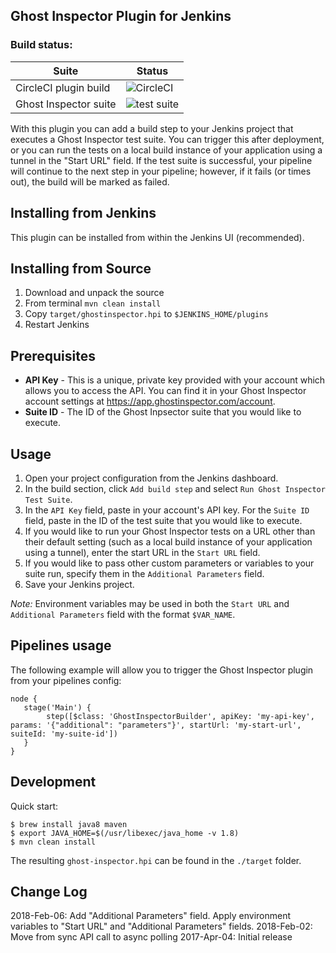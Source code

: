 Ghost Inspector Plugin for Jenkins
-------------
### Build status:
| Suite | Status |
| --- | --- |
| CircleCI plugin build | ![CircleCI](https://circleci.com/gh/ghost-inspector/ghost-inspector-jenkins-plugin.svg?style=svg) |
| Ghost Inspector suite | ![test suite](https://api.ghostinspector.com/v1/suites/5bb6451aa9f228640376c021/status-badge) |

With this plugin you can add a build step to your Jenkins project that executes a Ghost Inspector test suite. You can trigger this after deployment, or you can run the tests on a local build instance of your application using a tunnel in the "Start URL" field. If the test suite is successful, your pipeline will continue to the next step in your pipeline; however, if it fails (or times out), the build will be marked as failed.

## Installing from Jenkins
This plugin can be installed from within the Jenkins UI (recommended).

## Installing from Source
1. Download and unpack the source
2. From terminal ```mvn clean install```
3. Copy ```target/ghostinspector.hpi``` to ```$JENKINS_HOME/plugins```
4. Restart Jenkins

## Prerequisites
* **API Key** - This is a unique, private key provided with your account which allows you to access the API. You can find it in your Ghost Inspector account settings at https://app.ghostinspector.com/account.
* **Suite ID** - The ID of the Ghost Inpsector suite that you would like to execute.
 
## Usage
1. Open your project configuration from the Jenkins dashboard. 
2. In the build section, click ```Add build step``` and select ```Run Ghost Inspector Test Suite```.
3. In the ```API Key``` field, paste in your account's API key. For the ```Suite ID``` field, paste in the ID of the test suite that you would like to execute.
4. If you would like to run your Ghost Inspector tests on a URL other than their default setting (such as a local build instance of your application using a tunnel), enter the start URL in the ```Start URL``` field.
5. If you would like to pass other custom parameters or variables to your suite run, specify them in the ```Additional Parameters``` field.
6. Save your Jenkins project.

_Note:_ Environment variables may be used in both the ```Start URL``` and ```Additional Parameters``` field with the format ```$VAR_NAME```.

## Pipelines usage
The following example will allow you to trigger the Ghost Inspector plugin from your pipelines config:

```
node {
   stage('Main') {
        step([$class: 'GhostInspectorBuilder', apiKey: 'my-api-key', params: '{"additional": "parameters"}', startUrl: 'my-start-url', suiteId: 'my-suite-id'])
   }
}
```

## Development
Quick start:

```
$ brew install java8 maven
$ export JAVA_HOME=$(/usr/libexec/java_home -v 1.8)
$ mvn clean install
```

The resulting `ghost-inspector.hpi` can be found in the `./target` folder.

## Change Log
2018-Feb-06: Add "Additional Parameters" field. Apply environment variables to "Start URL" and "Additional Parameters" fields.
2018-Feb-02: Move from sync API call to async polling
2017-Apr-04: Initial release
